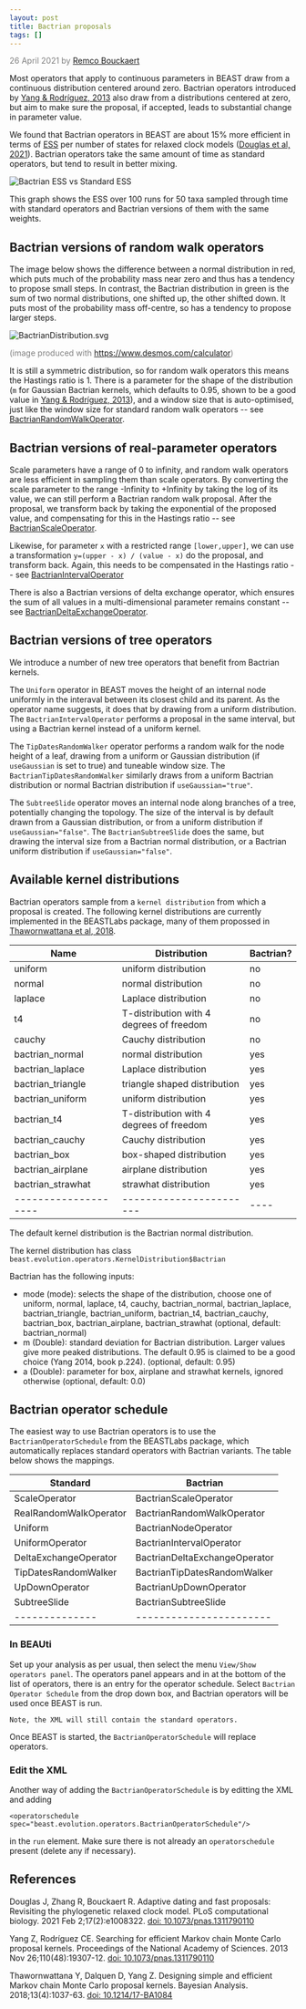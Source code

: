 ```yaml
---
layout: post
title: Bactrian proposals
tags: []
---
```

<p style="color:gray">26 April 2021 by <a href='mailto:r.bouckaert@auckland.ac.nz'>Remco Bouckaert</a></p>

Most operators that apply to continuous parameters in BEAST draw from a continuous distribution centered around zero. Bactrian operators introduced by [Yang & Rodríguez, 2013](https://doi.org/10.1073/pnas.1311790110) also draw from a distributions centered at zero, but aim to make sure the proposal, if accepted, leads to substantial change in parameter value.

We found that Bactrian operators in BEAST are about 15% more efficient in terms of [ESS](https://www.beast2.org/what-is-ess/) per number of states for relaxed clock models ([Douglas et al, 2021](https://doi.org/10.1371/journal.pcbi.1008322)). Bactrian operators take the same amount of time as standard operators, but tend to result in better mixing.



![Bactrian ESS vs Standard ESS](/images/BactrianESS.png)

This graph shows the ESS over 100 runs for 50 taxa sampled through time with standard operators and Bactrian versions of them with the same weights.

## Bactrian versions of random walk operators

The image below shows the difference between a normal distribution in red, which puts much of the probability mass near zero and thus has a tendency to propose small steps. In contrast, the Bactrian distribution in green is the sum of two normal distributions, one shifted up, the other shifted down. It puts most of the probability mass off-centre, so has a tendency to propose larger steps.

![BactrianDistribution.svg](/images/BactrianDistribution.svg)

<tiny style="color:gray">(image produced with https://www.desmos.com/calculator)</tiny>

It is still a symmetric distribution, so for random walk operators this means the Hastings ratio is 1. There is a parameter for the shape of the distribution (`m` for Gaussian Bactrian kernels, which defaults to 0.95, shown to be a good value in [Yang & Rodríguez, 2013](https://doi.org/10.1073/pnas.1311790110)), and a window size that is auto-optimised, just like the window size for standard random walk operators -- see [BactrianRandomWalkOperator](https://github.com/BEAST2-Dev/BEASTLabs/blob/master/src/beast/evolution/operators/BactrianRandomWalkOperator.java).

## Bactrian versions of real-parameter operators

Scale parameters have a range of 0 to infinity, and random walk operators are less efficient in sampling them than scale operators. By converting the scale parameter to the range -Infinity to +Infinity by taking the log of its value, we can still perform a Bactrian random walk proposal. After the proposal, we transform back by taking the exponential of the proposed value, and compensating for this in the Hastings ratio -- see [BactrianScaleOperator](https://github.com/BEAST2-Dev/BEASTLabs/blob/master/src/beast/evolution/operators/BactrianScaleOperator.java).

Likewise, for parameter `x` with a restricted range `[lower,upper]`, we can use a transformation `y=(upper - x) / (value - x)` do the proposal, and transform back. Again, this needs to be compensated in the Hastings ratio -- see [BactrianIntervalOperator](https://github.com/BEAST2-Dev/BEASTLabs/blob/master/src/beast/evolution/operators/BactrianIntervalOperator.java)

There is also a Bactrian versions of delta exchange operator, which ensures the sum of all values in a multi-dimensional parameter remains constant -- see [BactrianDeltaExchangeOperator](https://github.com/BEAST2-Dev/BEASTLabs/blob/master/src/beast/evolution/operators/BactrianDeltaExchangeOperator.java).


## Bactrian versions of tree operators

We introduce a number of new tree operators that benefit from Bactrian kernels.

The `Uniform` operator in BEAST moves the height of an internal node uniformly in the interaval between its closest child and its parent. As the operator name suggests, it does that by drawing from a uniform distribution. The `BactrianIntervalOperator` performs a proposal in the same interval, but using a Bactrian kernel instead of a uniform kernel.

The `TipDatesRandomWalker` operator performs a random walk for the node height of a leaf, drawing from a uniform or Gaussian distribution (if `useGaussian` is set to true) and tuneable window size. The `BactrianTipDatesRandomWalker` similarly draws from a uniform Bactrian distribution or normal Bactrian distribution if `useGaussian="true"`.

The `SubtreeSlide` operator moves an internal node along branches of a tree, potentially changing the topology. The size of the interval is by default drawn from a Gaussian distribution, or from a uniform distribution if `useGaussian="false"`. The `BactrianSubtreeSlide` does the same, but drawing the interval size from a Bactrian normal distribution, or a Bactrian uniform distribution if `useGaussian="false"`.

## Available kernel distributions

Bactrian operators sample from a `kernel distribution` from which a proposal is created.
The following kernel distributions are currently implemented in the BEASTLabs package, many of them propossed in [Thawornwattana et al, 2018](https://doi.org/10.1214/17-BA1084).

| Name    | Distribution         | Bactrian? |
|---------|----------------------|-----------|
| uniform |  uniform distribution | no |
| normal | normal distribution | no |
| laplace | Laplace distribution | no |
| t4 |   T-distribution with 4 degrees of freedom | no |
| cauchy | Cauchy distribution  | no |
| bactrian_normal | normal distribution  | yes |
| bactrian_laplace | Laplace distribution | yes |
| bactrian_triangle | triangle shaped distribution | yes |
| bactrian_uniform | uniform distribution | yes |
| bactrian_t4 |  T-distribution with 4 degrees of freedom | yes |
| bactrian_cauchy | Cauchy distribution | yes |
| bactrian_box | box-shaped distribution | yes |
| bactrian_airplane | airplane distribution | yes |
| bactrian_strawhat  | strawhat distribution |yes |
|--------------------|-----------------------|----|

The default kernel distribution is the Bactrian normal distribution.

The kernel distribution has class `beast.evolution.operators.KernelDistribution$Bactrian`

Bactrian has the following inputs:

* mode (mode): selects the shape of the distribution, choose one of uniform, 			normal,			laplace,			t4, 			cauchy,			bactrian_normal, 			bactrian_laplace,			bactrian_triangle, 			bactrian_uniform, 			bactrian_t4, 			bactrian_cauchy,			bactrian_box, 			bactrian_airplane, 			bactrian_strawhat  (optional, default: bactrian_normal)
* m (Double): standard deviation for Bactrian distribution. Larger values give more peaked distributions. The default 0.95 is claimed to be a good choice (Yang 2014, book p.224). (optional, default: 0.95)
* a (Double): parameter for box, airplane and strawhat kernels, ignored otherwise (optional, default: 0.0)




## Bactrian operator schedule

The easiest way to use Bactrian operators is to use the `BactrianOperatorSchedule` from the BEASTLabs package, which automatically replaces standard operators with Bactrian variants. The table below shows the mappings.


| Standard      | Bactrian              |
| --------------|-----------------------|
| ScaleOperator | BactrianScaleOperator | 
| RealRandomWalkOperator | BactrianRandomWalkOperator | 
| Uniform | BactrianNodeOperator | 
| UniformOperator | BactrianIntervalOperator | 
| DeltaExchangeOperator | BactrianDeltaExchangeOperator | 
| TipDatesRandomWalker | BactrianTipDatesRandomWalker | 
| UpDownOperator | BactrianUpDownOperator | 
| SubtreeSlide  | BactrianSubtreeSlide  |
| --------------|-----------------------|


### In BEAUti

Set up your analysis as per usual, then select the menu `View/Show operators panel`.
The operators panel appears and in at the bottom of the list of operators, there is an entry for the operator schedule. Select `Bactrian Operator Schedule` from the drop down box, and Bactrian operators will be used once BEAST is run. 

```
Note, the XML will still contain the standard operators.
```

Once BEAST is started, the `BactrianOperatorSchedule` will replace operators.


### Edit the XML

Another way of adding the `BactrianOperatorSchedule` is by editting the XML and adding

```
<operatorschedule spec="beast.evolution.operators.BactrianOperatorSchedule"/>
```

in the `run` element. Make sure there is not already an `operatorschedule` present (delete any if necessary).



## References

Douglas J, Zhang R, Bouckaert R. Adaptive dating and fast proposals: Revisiting the phylogenetic relaxed clock model. PLoS computational biology. 2021 Feb 2;17(2):e1008322.
[doi: 10.1073/pnas.1311790110](https://doi.org/10.1073/pnas.1311790110)

Yang Z, Rodríguez CE. Searching for efficient Markov chain Monte Carlo proposal kernels. Proceedings of the National Academy of Sciences. 2013 Nov 26;110(48):19307-12.
[doi: 10.1073/pnas.1311790110](https://doi.org/10.1073/pnas.1311790110)

Thawornwattana Y, Dalquen D, Yang Z. Designing simple and efficient Markov chain Monte Carlo proposal kernels. Bayesian Analysis. 2018;13(4):1037-63.
[doi: 10.1214/17-BA1084](https://doi.org/10.1214/17-BA1084)
